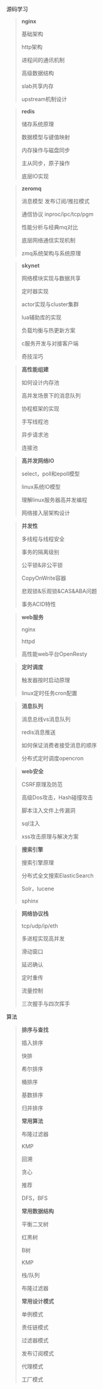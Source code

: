 源码学习

> **nginx**
>
> 基础架构
>
> http架构
>
> 进程间的通讯机制
>
> 高级数据结构
>
> slab共享内存
>
> upstream机制设计

> **redis**
>
> 储存系统原理
>
> 数据模型与键值映射
>
> 内存操作与磁盘同步
>
> 主从同步，原子操作
>
> 底层IO实现

> **zeromq**
>
> 消息模型 发布订阅/推拉模式
>
> 通信协议 inproc/ipc/tcp/pgm
>
> 性能分析与经典mq对比
>
> 底层网络通信实现机制
>
> zmq系统架构与系统原理

> **skynet**
>
> 网络模块实现与数据共享
>
> 定时器实现
>
> actor实现与cluster集群
>
> lua辅助库的实现
>
> 负载均衡与热更新方案
>
> c服务开发与对接客户端
>
> 奇技淫巧

>  **高性能组建**
>
> 如何设计内存池
>
> 高并发场景下的消息队列
>
> 协程框架的实现
>
> 手写线程池
>
> 异步请求池
>
> 连接池

> **高并发网络IO**
>
> select，poll和epoll模型
>
> linux系统IO模型
>
> 理解linux服务器高并发编程
>
> 网络接入层架构设计

> **并发性**
>
> 多线程与线程安全
>
> 事务的隔离级别
>
> 公平锁&非公平锁
>
> CopyOnWrite容器
>
> 悲观锁&乐观锁&CAS&ABA问题
>
> 事务ACID特性

> **web服务**
>
> nginx
>
> httpd
>
> 高性能web平台OpenResty

> **定时调度**
>
> 触发器按时启动原理
>
> linux定时任务cron配置

> **消息队列**
>
> 消息总线vs消息队列
>
> redis消息推送
>
> 如何保证消费者接受消息的顺序
>
> 分布式定时调度opencron

> **web安全**
>
> CSRF原理及防范
>
> 高级Dos攻击，Hash碰撞攻击
>
> 脚本注入文件上传漏洞
>
> sql注入
>
> xss攻击原理与解决方案

> **搜索引擎**
>
> 搜索引擎原理
>
> 分布式全文搜索ElasticSearch
>
> Solr，lucene
>
> sphinx

> **网络协议栈**
>
> tcp/udp/ip/eth
>
> 多进程实现高并发
>
> 滑动窗口
>
> 延迟确认
>
> 定时重传
>
> 流量控制
>
> 三次握手与四次挥手

算法

> **排序与查找**
>
> 插入排序
>
> 快排
>
> 希尔排序
>
> 桶排序
>
> 基数排序
>
> 归并排序
>
> **常用算法**
>
> 布隆过滤器
>
> KMP
>
> 回溯
>
> 贪心
>
> 推荐
>
> DFS，BFS
>
> **常用数据结构**
>
> 平衡二叉树
>
> 红黑树
>
> B树
>
> KMP
>
> 栈/队列
>
> 布隆过滤器
>
> **常用设计模式**
>
> 单例模式
>
> 责任链模式
>
> 过滤器模式
>
> 发布订阅模式
>
> 代理模式
>
> 工厂模式
>
> 

